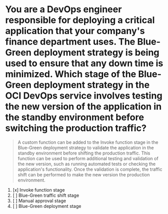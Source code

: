 # You are a DevOps engineer responsible for deploying a critical application that your company's finance department uses. The Blue-Green deployment strategy is being used to ensure that any down time is minimized. Which stage of the Blue-Green deployment strategy in the OCI DevOps service involves testing the new version of the application in the standby environment before switching the production traffic?

> A custom function can be added to the Invoke function stage in the Blue-Green deployment strategy to validate the application in the standby environment before shifting the production traffic. This function can be used to perform additional testing and validation of the new version, such as running automated tests or checking the application's functionality. Once the validation is complete, the traffic shift can be performed to make the new version the production environment.

1. [x] Invoke function stage
1. [ ] Blue-Green traffic shift stage
1. [ ] Manual approval stage
1. [ ] Blue-Green deployment stage